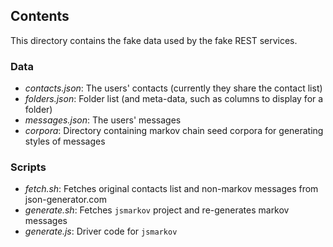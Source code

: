 ## Contents

This directory contains the fake data used by the fake REST services.

### Data
- *contacts.json*: The users' contacts (currently they share the contact list)
- *folders.json*: Folder list (and meta-data, such as columns to display for a folder)
- *messages.json*: The users' messages
- *corpora*: Directory containing markov chain seed corpora for generating styles of messages

### Scripts
- *fetch.sh*: Fetches original contacts list and non-markov messages from json-generator.com
- *generate.sh*: Fetches `jsmarkov` project and re-generates markov messages
- *generate.js*: Driver code for `jsmarkov`


